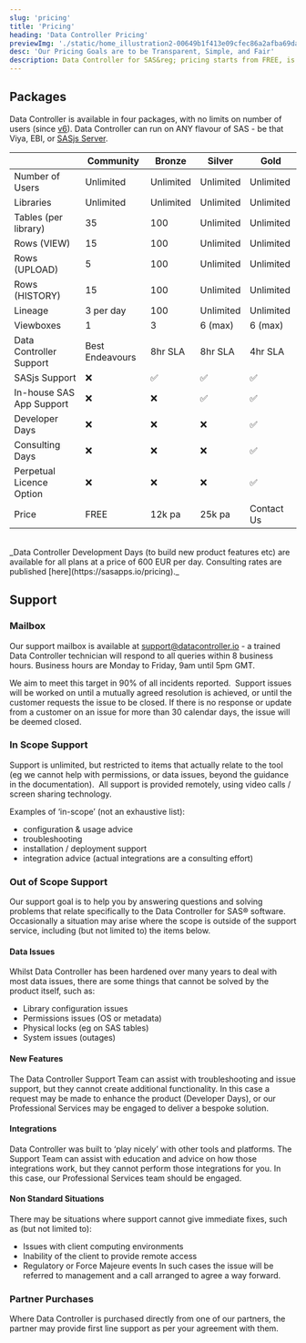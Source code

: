 ```yaml
---
slug: 'pricing'
title: 'Pricing'
heading: 'Data Controller Pricing'
previewImg: './static/home_illustration2-00649b1f413e09cfec86a2afba69dacc.png'
desc: 'Our Pricing Goals are to be Transparent, Simple, and Fair'
description: Data Controller for SAS&reg; pricing starts from FREE, is fully TRANSPARENT, and - at Enterprise Level - totally FLEXIBLE.
---
```


## Packages

Data Controller is available in four packages, with no limits on number of users (since [v6](https://datacontroller.io/v6-0-api-explorer/)).  Data Controller can run on ANY flavour of SAS - be that Viya, EBI, or [SASjs Server](https://server.sasjs.io).

|                          | Community       | Bronze    | Silver    | Gold       |
|--------------------------|-----------------|-----------|-----------|------------|
| Number of Users          | Unlimited       | Unlimited | Unlimited | Unlimited  |
| Libraries                | Unlimited       | Unlimited | Unlimited | Unlimited  |
| Tables (per library)     | 35              | 100       | Unlimited | Unlimited  |
| Rows (VIEW)              | 15              | 100       | Unlimited | Unlimited  |
| Rows (UPLOAD)            | 5               | 100       | Unlimited | Unlimited  |
| Rows (HISTORY)           | 15              | 100       | Unlimited | Unlimited  |
| Lineage                  | 3 per day       | 100       | Unlimited | Unlimited  |
| Viewboxes                | 1               | 3         | 6 (max)   | 6 (max)    |
| Data Controller Support  | Best Endeavours | 8hr SLA   | 8hr SLA   | 4hr SLA    |
| SASjs Support            | ❌               | ✅         | ✅         | ✅          |
| In-house SAS App Support | ❌               | ❌         | ✅         | ✅          |
| Developer Days           | ❌               | ❌         | ❌         | ✅          |
| Consulting Days          | ❌               | ❌         | ❌         | ✅          |
| Perpetual Licence Option | ❌               | ❌         | ❌         | ✅          |
| Price                    | FREE            | 12k pa    | 25k pa    | Contact Us |

</br>
_Data Controller Development Days (to build new product features etc) are available for all plans at a price of 600 EUR per day.  Consulting rates are published [here](https://sasapps.io/pricing)._


## Support

### Mailbox

Our support mailbox is available at support@datacontroller.io - a trained Data Controller technician will respond to all queries within 8 business hours. Business hours are Monday to Friday, 9am until 5pm GMT.

We aim to meet this target in 90% of all incidents reported.  Support issues will be worked on until a mutually agreed resolution is achieved, or until the customer requests the issue to be closed. If there is no response or update from a customer on an issue for more than 30 calendar days, the issue will be deemed closed.

### In Scope Support

Support is unlimited, but restricted to items that actually relate to the tool (eg we cannot help with permissions, or data issues, beyond the guidance in the documentation).  All support is provided remotely, using video calls / screen sharing technology.

Examples of ‘in-scope’ (not an exhaustive list):

* configuration & usage advice
* troubleshooting
* installation / deployment support
* integration advice (actual integrations are a consulting effort)

### Out of Scope Support

Our support goal is to help you by answering questions and solving problems that relate specifically to the Data Controller for SAS® software. Occasionally a situation may arise where the scope is outside of the support service, including (but not limited to) the items below.

#### Data Issues

Whilst Data Controller has been hardened over many years to deal with most data issues, there are some things that cannot be solved by the product itself, such as:

- Library configuration issues
- Permissions issues (OS or metadata)
- Physical locks (eg on SAS tables)
- System issues (outages)

#### New Features

The Data Controller Support Team can assist with troubleshooting and issue support, but they cannot create additional functionality. In this case a request may be made to enhance the product (Developer Days), or our Professional Services may be engaged to deliver a bespoke solution.

#### Integrations

Data Controller was built to ‘play nicely’ with other tools and platforms. The Support Team can assist with education and advice on how those integrations work, but they cannot perform those integrations for you. In this case, our Professional Services team should be engaged.

#### Non Standard Situations

There may be situations where support cannot give immediate fixes, such as (but not limited to):

- Issues with client computing environments
- Inability of the client to provide remote access
- Regulatory or Force Majeure events In such cases the issue will be referred to management and a call arranged to agree a way forward.

### Partner Purchases

Where Data Controller is purchased directly from one of our partners, the partner may provide first line support as per your agreement with them.

